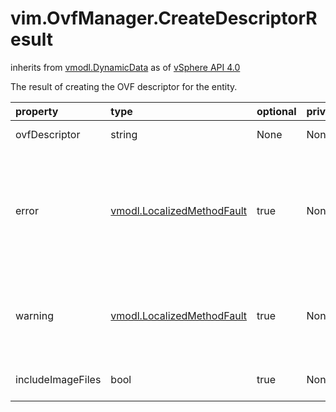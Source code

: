 vim.OvfManager.CreateDescriptorResult
=====================================
inherits from [vmodl.DynamicData](docs/vmodl.DynamicData.md)
as of [vSphere API 4.0](vim.version.md#vim.version.version5)


The result of creating the OVF descriptor for the entity.

| property | type | optional | priv | desc |
|:---------|:-----|:---------|:-----|:-----|
| ovfDescriptor | string | None | None | The OVF descriptor for the entity. |
| error | [vmodl.LocalizedMethodFault](vmodl.LocalizedMethodFault.md "vmodl.LocalizedMethodFault") | true | None | Errors that happened during processing.  <p>  For example, unknown or unsupported devices could be found (in which case  this array will contain one or more instances of Unsupported-/UnknownDevice). |
| warning | [vmodl.LocalizedMethodFault](vmodl.LocalizedMethodFault.md "vmodl.LocalizedMethodFault") | true | None | Non-fatal warnings from the processing.  <p>  The result will be valid, but the user may choose to reject it based on these  warnings. |
| includeImageFiles | bool | true | None | Returns true if there are ISO or Floppy images attached to one or more VMs. |


